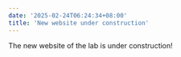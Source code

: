 ```yaml
---
date: '2025-02-24T06:24:34+08:00'
title: 'New website under construction'
---
```


The new website of the lab is under construction!

